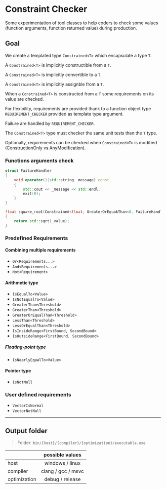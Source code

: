 # Constraint Checker

Some experimentation of tool classes to help coders to check some values (function arguments, function returned value) during production.

## Goal

We create a templated type `Constrained<T>` which encapsulate a type `T`.

A `Constrained<T>` is implicitly constructible from a `T`.

A `Constrained<T>` is implicitly convertible to a `T`.

A `Constrained<T>` is implicitly assignble from a `T`.

When a `Constrained<T>` is constructed from a `T` some requirements on its value are checked.

For flexibility, requirements are provided thank to a function object type `REQUIREMENT_CHECKER` provided as template type argument.

Failure are handled by `REQUIREMENT_CHECKER`.

The `Constrained<T>` type must checker the same unit tests than the `T` type.

Optionally, requirements can be checked when `Constrained<T>` is modified (ConstructionOnly vs AnyModification).

### Functions arguments check

```cpp
struct FailureHandler
{
    void operator()(std::string _message) const
    {
        std::cout << _message << std::endl;
        exit(0);
    }
}

float square_root(Constrained<float, GreaterOrEquakThan<0, FailureHandler<WorkdAround>, ConstructionOnly>> _value)
{
    return std::sqrt(_value);
}
```

### Predefined Requirements

#### Combining multiple requirements

- `Or<Requirements...>`
- `And<Requirements...>`
- `Not<Requirement>`

#### Arithmetic type

- `IsEqualTo<Value>`
- `IsNotEqualTo<Value>`
- `GreaterThan<Threshold>`
- `GreaterThan<Threshold>`
- `GreaterOrEqualThan<Threshold>`
- `LessThan<Threshold>`
- `LessOrEqualThan<Threshold>`
- `IsInsideRange<FirstBound, SecondBound>`
- `IsOutsideRange<FirstBound, SecondBound>`

##### Floating-point type

- `IsNearlyEqualTo<Value>`

#### Pointer type

- `IsNotNull`

### User defined requirements

- `VectorIsNormal`
- `VectorNotNull`

---

## Output folder

> Folder: `bin/{host}/{compiler}/{optimization}/executable.exe`

|              |  possible values   |
|--------------|:------------------:|
| host         | windows / linux    |
| compiler     | clang / gcc / msvc |
| optimization | debug / release    |
